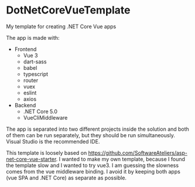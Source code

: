 # DotNetCoreVueTemplate
My template for creating .NET Core Vue apps

The app is made with:
- Frontend
  - Vue 3
  - dart-sass
  - babel
  - typescript
  - router
  - vuex
  - eslint
  - axios
- Backend
  - .NET Core 5.0
  - VueCliMiddleware

The app is separated into two different projects inside the solution and both of them can be run separately, but they should be run simultaneously. Visual Studio is the recommended IDE.

This template is loosely based on https://github.com/SoftwareAteliers/asp-net-core-vue-starter. I wanted to make my own template, because I found the template slow and I wanted to try vue3. I am guessing the slowness comes  from the vue middleware binding. I avoid it by keeping both apps (vue SPA and .NET Core) as separate as possible.
